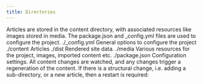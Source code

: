 ```yaml
---
title: Directories
---
```


Articles are stored in the content directory, with associated resources like images stored in media. The package.json and _config.yml files are used to configure the project.
./_config.yml General options to configure the project
./content Articles
./dist Rendered site data.
./media Various resources for the project, images, imported content etc.
./package.json Configuration settings.
All content changes are watched, and any changes trigger a regeneration of the content. If there is a structural change, i.e. adding a sub-directory, or a new article, then a restart is required:


